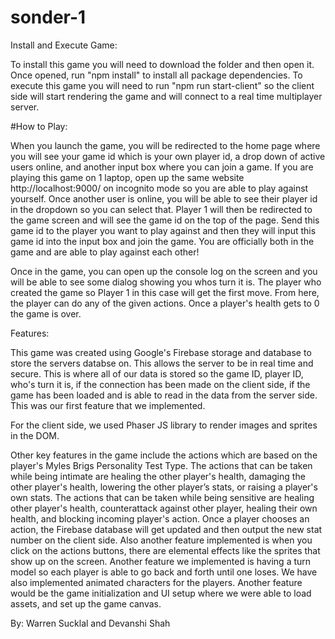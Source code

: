 # sonder-1

Install and Execute Game:

To install this game you will need to download the folder and then open it. Once opened, run "npm install" to install all package dependencies. 
To execute this game you will need to run "npm run start-client" so the client side will start rendering the game and will connect to a real time multiplayer server. 

#How to Play:

When you launch the game, you will be redirected to the home page where you will see your game id which is your own player id, a drop down of active users online, and another input box where you can join a game. If you are playing this game on 1 laptop, open up the same website http://localhost:9000/ on incognito mode so you are able to play against yourself. Once another user is online, you will be able to see their player id in the dropdown so you can select that. Player 1 will then be redirected to the game screen and will see the game id on the top of the page. Send this game id to the player you want to play against and then they will input this game id into the input box and join the game. You are officially both in the game and are able to play against each other!

Once in the game, you can open up the console log on the screen and you will be able to see some dialog showing you whos turn it is. The player who created the game so Player 1 in this case will get the first move. From here, the player can do any of the given actions. Once a player's health gets to 0 the game is over. 

Features: 

This game was created using Google's Firebase storage and database to store the servers databse on. This allows the server to be in real time and secure. This is where all of our data is stored so the game ID, player ID, who's turn it is, if the connection has been made on the client side, if the game has been loaded and is able to read in the data from the server side. This was our first feature that we implemented. 

For the client side, we used Phaser JS library to render images and sprites in the DOM. 

Other key features in the game include the actions which are based on the player's Myles Brigs Personality Test Type. The actions that can be taken while being intimate are healing the other player's health, damaging the other player's health, lowering the other player’s stats, or raising a player's own stats. The actions that can be taken while being sensitive are healing other player's health, counterattack against other player, healing their own health, and blocking incoming player's action. Once a player chooses an action, the Firebase database will get updated and then output the new stat number on the client side. Also another feature implemented is when you click on the actions buttons, there are elemental effects like the sprites that show up on the screen. Another feature we implemented is having a turn model so each player is able to go back and forth until one loses. We have also implemented animated characters for the players. Another feature would be the game initialization and UI setup where we were able to load assets, and set up the game canvas. 

By: Warren Sucklal and Devanshi Shah
